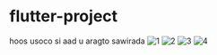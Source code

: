 # flutter-project
hoos usoco si  aad u aragto sawirada
![1](https://user-images.githubusercontent.com/124419412/216805653-89e818aa-3236-4b59-8b1e-1e53b53f6e53.png)
![2](https://user-images.githubusercontent.com/124419412/216805660-a25116d3-e9a8-49c3-afe3-5de9726a733a.PNG)
![3](https://user-images.githubusercontent.com/124419412/216805680-2bf27b85-77dc-410e-a4b3-19a87a918553.PNG)
![4](https://user-images.githubusercontent.com/124419412/216805691-1ec20352-2f61-40c6-b596-a8b2b34215b8.PNG)
